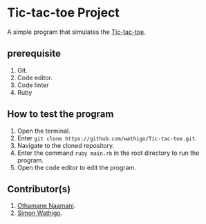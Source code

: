 # Tic-tac-toe Project
A simple program that simulates the [Tic-tac-toe](http://en.wikipedia.org/wiki/Tic-tac-toe).

## prerequisite
1. Git.
2. Code editor.
3. Code linter
4. Ruby

## How to test the program
1. Open the terminal.
2. Enter `git clone https://github.com/wathigo/Tic-tac-toe.git`.
3. Navigate to the cloned repository.
4. Enter the command `ruby main.rb` in the root directory to run the program.
5. Open the code editor to edit the program.

## Contributor(s)
1. [Othamane Naamani](https://github.com/othman-19/).
2. [Simon Wathigo](https://github.com/wathigo).
